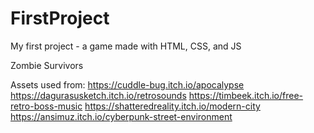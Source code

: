 # FirstProject
My first project - a game made with HTML, CSS, and JS

Zombie Survivors

Assets used from:
https://cuddle-bug.itch.io/apocalypse
https://dagurasusketch.itch.io/retrosounds
https://timbeek.itch.io/free-retro-boss-music
https://shatteredreality.itch.io/modern-city
https://ansimuz.itch.io/cyberpunk-street-environment